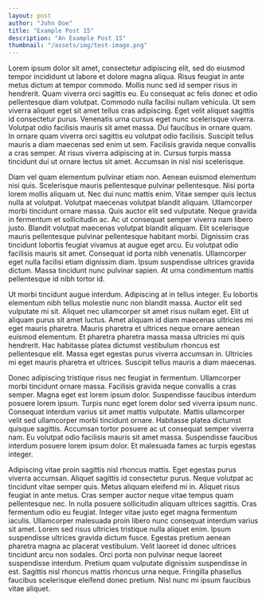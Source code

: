 ```yaml
---
layout: post
author: "John Doe"
title: "Example Post 15"
description: "An Example Post 15"
thumbnail: "/assets/img/test-image.png"
---
```


Lorem ipsum dolor sit amet, consectetur adipiscing elit, sed do eiusmod tempor incididunt ut labore et dolore magna aliqua. Risus feugiat in ante metus dictum at tempor commodo. Mollis nunc sed id semper risus in hendrerit. Quam viverra orci sagittis eu. Eu consequat ac felis donec et odio pellentesque diam volutpat. Commodo nulla facilisi nullam vehicula. Ut sem viverra aliquet eget sit amet tellus cras adipiscing. Eget velit aliquet sagittis id consectetur purus. Venenatis urna cursus eget nunc scelerisque viverra. Volutpat odio facilisis mauris sit amet massa. Dui faucibus in ornare quam. In ornare quam viverra orci sagittis eu volutpat odio facilisis. Suscipit tellus mauris a diam maecenas sed enim ut sem. Facilisis gravida neque convallis a cras semper. At risus viverra adipiscing at in. Cursus turpis massa tincidunt dui ut ornare lectus sit amet. Accumsan in nisl nisi scelerisque.

Diam vel quam elementum pulvinar etiam non. Aenean euismod elementum nisi quis. Scelerisque mauris pellentesque pulvinar pellentesque. Nisi porta lorem mollis aliquam ut. Nec dui nunc mattis enim. Vitae semper quis lectus nulla at volutpat. Volutpat maecenas volutpat blandit aliquam. Ullamcorper morbi tincidunt ornare massa. Quis auctor elit sed vulputate. Neque gravida in fermentum et sollicitudin ac. Ac ut consequat semper viverra nam libero justo. Blandit volutpat maecenas volutpat blandit aliquam. Elit scelerisque mauris pellentesque pulvinar pellentesque habitant morbi. Dignissim cras tincidunt lobortis feugiat vivamus at augue eget arcu. Eu volutpat odio facilisis mauris sit amet. Consequat id porta nibh venenatis. Ullamcorper eget nulla facilisi etiam dignissim diam. Ipsum suspendisse ultrices gravida dictum. Massa tincidunt nunc pulvinar sapien. At urna condimentum mattis pellentesque id nibh tortor id.

Ut morbi tincidunt augue interdum. Adipiscing at in tellus integer. Eu lobortis elementum nibh tellus molestie nunc non blandit massa. Auctor elit sed vulputate mi sit. Aliquet nec ullamcorper sit amet risus nullam eget. Elit ut aliquam purus sit amet luctus. Amet aliquam id diam maecenas ultricies mi eget mauris pharetra. Mauris pharetra et ultrices neque ornare aenean euismod elementum. Et pharetra pharetra massa massa ultricies mi quis hendrerit. Hac habitasse platea dictumst vestibulum rhoncus est pellentesque elit. Massa eget egestas purus viverra accumsan in. Ultricies mi eget mauris pharetra et ultrices. Suscipit tellus mauris a diam maecenas.

Donec adipiscing tristique risus nec feugiat in fermentum. Ullamcorper morbi tincidunt ornare massa. Facilisis gravida neque convallis a cras semper. Magna eget est lorem ipsum dolor. Suspendisse faucibus interdum posuere lorem ipsum. Turpis nunc eget lorem dolor sed viverra ipsum nunc. Consequat interdum varius sit amet mattis vulputate. Mattis ullamcorper velit sed ullamcorper morbi tincidunt ornare. Habitasse platea dictumst quisque sagittis. Accumsan tortor posuere ac ut consequat semper viverra nam. Eu volutpat odio facilisis mauris sit amet massa. Suspendisse faucibus interdum posuere lorem ipsum dolor. Et malesuada fames ac turpis egestas integer.

Adipiscing vitae proin sagittis nisl rhoncus mattis. Eget egestas purus viverra accumsan. Aliquet sagittis id consectetur purus. Neque volutpat ac tincidunt vitae semper quis. Metus aliquam eleifend mi in. Aliquet risus feugiat in ante metus. Cras semper auctor neque vitae tempus quam pellentesque nec. In nulla posuere sollicitudin aliquam ultrices sagittis. Cras fermentum odio eu feugiat. Integer vitae justo eget magna fermentum iaculis. Ullamcorper malesuada proin libero nunc consequat interdum varius sit amet. Lorem sed risus ultricies tristique nulla aliquet enim. Ipsum suspendisse ultrices gravida dictum fusce. Egestas pretium aenean pharetra magna ac placerat vestibulum. Velit laoreet id donec ultrices tincidunt arcu non sodales. Orci porta non pulvinar neque laoreet suspendisse interdum. Pretium quam vulputate dignissim suspendisse in est. Sagittis nisl rhoncus mattis rhoncus urna neque. Fringilla phasellus faucibus scelerisque eleifend donec pretium. Nisl nunc mi ipsum faucibus vitae aliquet.
